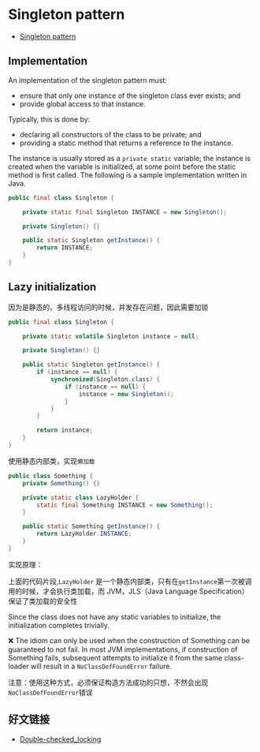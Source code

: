 # Singleton pattern

- [Singleton pattern](https://en.wikipedia.org/wiki/Singleton_pattern)

## Implementation

An implementation of the singleton pattern must:

- ensure that only one instance of the singleton class ever exists; and
- provide global access to that instance.

Typically, this is done by:

- declaring all constructors of the class to be private; and
- providing a static method that returns a reference to the instance.

The instance is usually stored as a `private static` variable; the instance is created when the variable is initialized, at some point before the static method is first called. The following is a sample implementation written in Java.

```java
public final class Singleton {

    private static final Singleton INSTANCE = new Singleton();

    private Singleton() {}

    public static Singleton getInstance() {
        return INSTANCE;
    }
}
```

## Lazy initialization

因为是静态的，多线程访问的时候，并发存在问题，因此需要加锁

```java
public final class Singleton {

    private static volatile Singleton instance = null;

    private Singleton() {}

    public static Singleton getInstance() {
        if (instance == null) {
            synchronized(Singleton.class) {
                if (instance == null) {
                    instance = new Singleton();
                }
            }
        }

        return instance;
    }
}
```

使用静态内部类，实现`懒加载`

```java
public class Something {
    private Something() {}

    private static class LazyHolder {
        static final Something INSTANCE = new Something();
    }

    public static Something getInstance() {
        return LazyHolder.INSTANCE;
    }
}
```

实现原理：

上面的代码片段,`LazyHolder` 是一个静态内部类，只有在`getInstance`第一次被调用的时候，才会执行类加载，而 JVM，JLS（Java Language Specification） 保证了类加载的安全性

Since the class does not have any static variables to initialize, the initialization completes trivially.

❌ The idiom can only be used when the construction of Something can be guaranteed to not fail. In most JVM implementations, if construction of Something fails, subsequent attempts to initialize it from the same class-loader will result in a `NoClassDefFoundError` failure.

注意：使用这种方式，必须保证构造方法成功的只想，不然会出现 `NoClassDefFoundError`错误

## 好文链接

- [Double-checked_locking](https://en.wikipedia.org/wiki/Double-checked_locking)
